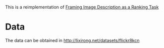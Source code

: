 This is a reimplementation of [Framing Image Description as a Ranking Task](http://nlp.cs.illinois.edu/HockenmaierGroup/Framing_Image_Description/KCCA.html)

# Data

The data can be obtained in http://lixirong.net/datasets/flickr8kcn

